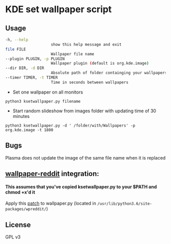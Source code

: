 # KDE set wallpaper script
## Usage
```sh
-h, --help
                    show this help message and exit
file FILE
                    Wallpaper file name
--plugin PLUGIN, -p PLUGIN
                    Wallpaper plugin (default is org.kde.image)
--dir DIR, -d DIR
                    Absolute path of folder containging your wallpapers for slideshow
--timer TIMER, -t TIMER
                    Time in seconds between wallpapers
```
 - Set one wallpaper on all monitors

`python3 ksetwallpaper.py filename`

 - Start random slideshow from images folder with updating time of 30 minutes

`python3 ksetwallpaper.py -d ' /folder/with/Wallpapers' -p org.kde.image -t 1800`

## Bugs
Plasma does not update the image of the same file name when it is replaced

## [wallpaper-reddit](https://github.com/markubiak/wallpaper-reddit) integration:
#### This assumes that you've copied ksetwallpaper.py to your $PATH and chmod +x'd it

Apply this [patch](https://gist.github.com/pashazz/84846bad449910c684245e5c141d8a3c) to wallpaper.py
(located in `/usr/lib/python3.6/site-packages/wpreddit/`)

## License
GPL v3
